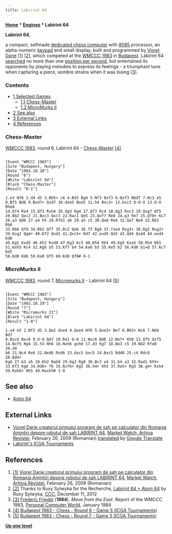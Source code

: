 ```yaml
---
title: Labirint 64
---
```

**[Home](Home "Home") \* [Engines](Engines "Engines") \* Labirint 64**


**Labirint 64**,  

a compact, selfmade [dedicated chess computer](Dedicated_Chess_Computers "Dedicated Chess Computers") with [8085](8080 "8080") processor, an alpha-numeric [keypad](https://en.wikipedia.org/wiki/Keypad) and small display, built and programmed by [Viorel Darie](Viorel_Darie "Viorel Darie") <a id="cite-note-1" href="#cite-ref-1">[1]</a> <a id="cite-note-2" href="#cite-ref-2">[2]</a>, which competed at the [WMCCC 1983](WMCCC_1983 "WMCCC 1983") in [Budapest](https://en.wikipedia.org/wiki/Budapest). Labirint 64 [searched](Search "Search") no more than one [position per second](Nodes_per_Second "Nodes per Second"), but entertained its opponents by playing melodies to express its feelings - a triumphant tune when capturing a piece, sombre strains when it was losing <a id="cite-note-3" href="#cite-ref-3">[3]</a>.



### Contents


* [1 Selected Games](#selected-games)
	+ [1.1 Chess-Master](#chess-master)
	+ [1.2 MicroMurks II](#micromurks-ii)
* [2 See also](#see-also)
* [3 External Links](#external-links)
* [4 References](#references)






### Chess-Master


[WMCCC 1983](WMCCC_1983 "WMCCC 1983"), round 6, Labirint 64 - [Chess-Master](Chess-Master "Chess-Master") <a id="cite-note-4" href="#cite-ref-4">[4]</a>




```

[Event "WMCCC 1983"]
[Site "Budapest, Hungary"]
[Date "1983.10.18"]
[Round "6"]
[White "Labirint 64"]
[Black "Chess-Master"]
[Result "0-1"]

1.e3 Nf6 2.d4 d5 3.Bb5+ c6 4.Bd3 Bg4 5.Nf3 Bxf3 6.Qxf3 Nbd7 7.Nc3 e5 
8.Bf5 Bd6 9.Bxd7+ Qxd7 10.dxe5 Bxe5 11.h4 Bxc3+ 12.bxc3 O-O-O 13.O-O Rhe8 
14.Qf4 Re4 15.Qf3 Rxh4 16.Qg3 Rg4 17.Qf3 Rc4 18.Qg3 Rxc3 19.Qxg7 Qf5 
20.Bb2 Qxc2 21.Bxc3 Qxc3 22.Rac1 Qe5 23.Qxf7 Re8 24.g3 Re7 25.Qf8+ Kc7 
26.a3 Qd6 27.a4 h5 28.Rfd1 a6 29.a5 c5 30.Qa8 Re8 31.Qa7 Ne4 32.Rb1 Rb8 
33.Rb6 Qf8 34.Rb2 Qf7 35.Rc2 Qe6 36.f3 Rg8 37.fxe4 Rxg3+ 38.Rg2 Rxg2+ 
39.Kxg2 Qg4+ 40.Kf2 Qxd1 41.Qxc5+ Kd7 42.exd5 Qd3 43.Qd4 Qxd4 44.exd4 Kd6 
45.Kg1 Kxd5 46.Kh2 Kxd4 47.Kg3 Kc5 48.Kh4 Kb5 49.Kg5 Kxa5 50.Kh4 Kb5 
51.Kxh5 Kc4 52.Kg6 b5 53.Kf7 b4 54.Ke6 b3 55.Ke5 b2 56.Kd6 b1=Q 57.Kc7 Kd5 
58.Kd8 Kd6 59.Ke8 Qf5 60.Kd8 Qf8# 0-1 

```

### MicroMurks II


[WMCCC 1983](WMCCC_1983 "WMCCC 1983"), round 7, [Micromurks II](MicroMurks "MicroMurks") - Labirint 64 <a id="cite-note-5" href="#cite-ref-5">[5]</a>




```

[Event "WMCCC 1983"]
[Site "Budapest, Hungary"]
[Date "1983.10.19"]
[Round "7"]
[White "Micromurks II"]
[Black "Labirint 64"]
[Result "1-0"]

1.e4 e5 2.Nf3 d5 3.Qe2 dxe4 4.Qxe4 Nf6 5.Qxe5+ Be7 6.Bb5+ Nc6 7.Nd4 Bd7 
8.Bxc6 Bxc6 9.O-O Qd7 10.Re1 O-O 11.Nxc6 Bd6 12.Ne7+ Kh8 13.Qf5 Qxf5 
14.Nxf5 Ng4 15.h3 Nh6 16.Nxh6 gxh6 17.d3 Kg7 18.Be3 c5 19.Nd2 Rfe8 20.d4 
b6 21.Nc4 Re6 22.Nxd6 Rxd6 23.dxc5 bxc5 24.Bxc5 Rdd8 25.c4 Rdc8 26.Bd4+ 
Kg6 27.b3 a5 28.Kh2 Rab8 29.Kg3 Rg8 30.Bc3 a4 31.b4 a3 32.Rad1 Kh5+ 
33.Kf3 Kg6 34.Rd6+ f6 35.Rxf6+ Kg5 36.h4+ Kh5 37.Re5+ Rg5 38.g4+ Kxh4 
39.Rxh6+ Rh5 40.Rexh5# 1-0 

```

## See also


* [Astro 64](Astro_64 "Astro 64")


## External Links


* [Viorel Darie creatorul primului program de sah pe calculator din Romania Amintiri despre robotul de sah LABIRINT 64](http://www.marketwatch.ro/articol/4372/Viorel_Darie_creatorul_primului_program_de_sah_pe_calculator_din_Romania_Amintiri_despre_robotul_de_sah_LABIRINT_64/), [Market Watch, Arhiva Revistei](http://www.marketwatch.ro/), February 26, 2009 (Romanian) [translated](http://translate.google.com/translate?sl=ro&tl=en&js=n&prev=_t&hl=de&ie=UTF-8&eotf=1&u=http%3A%2F%2Fwww.marketwatch.ro%2Farticol%2F4372%2FViorel_Darie_creatorul_primului_program_de_sah_pe_calculator_din_Romania_Amintiri_despre_robotul_de_sah_LABIRINT_64%2F) by [Google Translate](https://en.wikipedia.org/wiki/Google_Translate)
* [Labirint's ICGA Tournaments](https://www.game-ai-forum.org/icga-tournaments/program.php?id=482)


## References


1. <a id="cite-ref-1" href="#cite-note-1">[1]</a> [Viorel Darie creatorul primului program de sah pe calculator din Romania Amintiri despre robotul de sah LABIRINT 64](http://www.marketwatch.ro/articol/4372/Viorel_Darie_creatorul_primului_program_de_sah_pe_calculator_din_Romania_Amintiri_despre_robotul_de_sah_LABIRINT_64/), [Market Watch, Arhiva Revistei](http://www.marketwatch.ro/), February 26, 2009 (Romanian)
2. <a id="cite-ref-2" href="#cite-note-2">[2]</a> Thanks to Ruxy Sylwyka for the Recherche, [Labirint 64 + Atom 64](http://www.talkchess.com/forum/viewtopic.php?t=46377) by Ruxy Sylwyka, [CCC](CCC "CCC"), December 11, 2012
3. <a id="cite-ref-3" href="#cite-note-3">[3]</a> [Frederic Friedel](Frederic_Friedel "Frederic Friedel") (**1984**). *Move from the East*. Report of the WMCCC 1983, [Personal Computer World](Personal_Computer_World "Personal Computer World"), January 1984
4. <a id="cite-ref-4" href="#cite-note-4">[4]</a> [Budapest 1983 - Chess - Round 6 - Game 5 (ICGA Tournaments)](https://www.game-ai-forum.org/icga-tournaments/round.php?tournament=66&round=6&id=5)
5. <a id="cite-ref-5" href="#cite-note-5">[5]</a> [Budapest 1983 - Chess - Round 7 - Game 5 (ICGA Tournaments)](https://www.game-ai-forum.org/icga-tournaments/round.php?tournament=66&round=7&id=5)

**[Up one level](Engines "Engines")**







 

